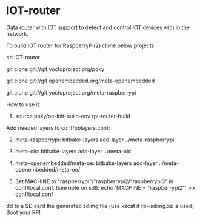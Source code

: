 # IOT-router
Data router with IOT support to detect and control IOT devices with in the network.

To build IOT router for  RaspberryPi(2) clone below projects

cd IOT-router

git clone git://git.yoctoproject.org/poky 

git clone git://git.openembedded.org/meta-openembedded 

git clone git://git.yoctoproject.org/meta-raspberrypi 

How to use it:

1) source poky/oe-init-build-env rpi-router-build

Add needed layers to  conf/bblayers.conf:

2) meta-raspberrypi: bitbake-layers add-layer ../meta-raspberrypi

3) meta-oic: bitbake-layers add-layer ../meta-oic

4) meta-openembedded/meta-oe: bitbake-layers add-layer ../meta-openembedded/meta-oe/


5) Set MACHINE to "raspberrypi"/"raspberrypi2/"raspberrypi3" in conf/local.conf. (see note on sdl): echo 'MACHINE = "raspberrypi2"' >> conf/local.conf


dd to a SD card the generated sdimg file (use xzcat if rpi-sdimg.xz is used)
Boot your RPI.
